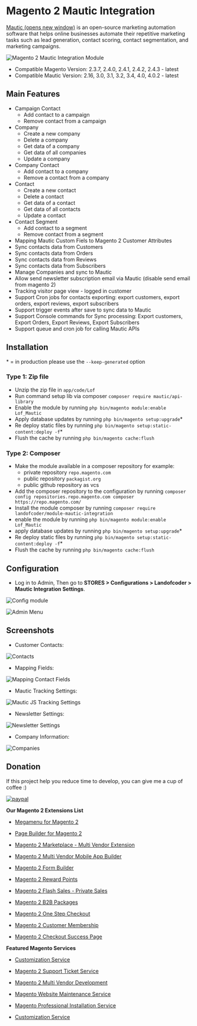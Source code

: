 # Magento 2 Mautic Integration

[Mautic (opens new window)](https://www.mautic.org/) is an open-source marketing automation software that helps online businesses automate their repetitive marketing tasks such as lead generation, contact scoring, contact segmentation, and marketing campaigns.

![Magento 2 Mautic Integration Module](./assets/5_preview.png)

* Compatible Magento Version: 2.3.7, 2.4.0, 2.4.1, 2.4.2, 2.4.3 - latest
* Compatible Mautic Version: 2.16, 3.0, 3.1, 3.2, 3.4, 4.0, 4.0.2 - latest

## Main Features

- Campaign Contact
    + Add contact to a campaign
    + Remove contact from a campaign
- Company
    + Create a new company
    + Delete a company
    + Get data of a company
    + Get data of all companies
    + Update a company
- Company Contact
    + Add contact to a company
    + Remove a contact from a company
- Contact
    + Create a new contact
    + Delete a contact
    + Get data of a contact
    + Get data of all contacts
    + Update a contact
- Contact Segment
    + Add contact to a segment
    + Remove contact from a segment
- Mapping Mautic Custom Fiels to Magento 2 Customer Attributes
- Sync contacts data from Customers
- Sync contacts data from Orders
- Sync contacts data from Reviews
- Sync contacts data from Subscribers
- Manage Companies and sync to Mautic
- Allow send newsletter subscription email via Mautic (disable send email from magento 2)
- Tracking visitor page view - logged in customer
- Support Cron jobs for contacts exporting: export customers, export orders, export reviews, export subscribers
- Support trigger events after save to sync data to Mautic
- Support Console commands for Sync processing: Export customers, Export Orders, Export Reviews, Export Subscribers
- Support queue and cron job for calling Mautic APIs 

## Installation
\* = in production please use the `--keep-generated` option

### Type 1: Zip file

 - Unzip the zip file in `app/code/Lof`
 - Run command setup lib via composer `composer require mautic/api-library`
 - Enable the module by running `php bin/magento module:enable Lof_Mautic`
 - Apply database updates by running `php bin/magento setup:upgrade`\*
 - Re deploy static files by running `php bin/magento setup:static-content:deploy -f`\*
 - Flush the cache by running `php bin/magento cache:flush`

### Type 2: Composer

 - Make the module available in a composer repository for example:
    - private repository `repo.magento.com`
    - public repository `packagist.org`
    - public github repository as vcs
 - Add the composer repository to the configuration by running `composer config repositories.repo.magento.com composer https://repo.magento.com/`
 - Install the module composer by running `composer require landofcoder/module-mautic-integration`
 - enable the module by running `php bin/magento module:enable Lof_Mautic`
 - apply database updates by running `php bin/magento setup:upgrade`\*
 - Re deploy static files by running `php bin/magento setup:static-content:deploy -f`\*
 - Flush the cache by running `php bin/magento cache:flush`


## Configuration

- Log in to Admin, Then go to **STORES > Configurations > Landofcoder > Mautic Integration Settings**.

![Config module](./assets/4_module_settings.png)

![Admin Menu](./assets/3_admin_menu.png)

## Screenshots

- Customer Contacts:

![Contacts](./assets/2_sync_customer_contacts.png)

- Mapping Fields:

![Mapping Contact Fields](./assets/8_field_mapping.png)

- Mautic Tracking Settings:

![Mautic JS Tracking Settings](./assets/9_tracking_settings.png)

- Newsletter Settings:

![Newsletter Settings](./assets/10_newsletter_settings.png)

- Company Information:

![Companies](./assets/1_companies_sync.png)



## Donation

If this project help you reduce time to develop, you can give me a cup of coffee :) 

[![paypal](https://www.paypalobjects.com/en_US/i/btn/btn_donateCC_LG.gif)](https://www.paypal.com/paypalme/allorderdesk)


**Our Magento 2 Extensions List**
* [Megamenu for Magento 2](https://landofcoder.com/magento-2-mega-menu-pro.html/)

* [Page Builder for Magento 2](https://landofcoder.com/magento-2-page-builder.html/)

* [Magento 2 Marketplace - Multi Vendor Extension](https://landofcoder.com/magento-2-marketplace-extension.html/)

* [Magento 2 Multi Vendor Mobile App Builder](https://landofcoder.com/magento-2-multi-vendor-mobile-app.html/)

* [Magento 2 Form Builder](https://landofcoder.com/magento-2-form-builder.html/)

* [Magento 2 Reward Points](https://landofcoder.com/magento-2-reward-points.html/)

* [Magento 2 Flash Sales - Private Sales](https://landofcoder.com/magento-2-flash-sale.html)

* [Magento 2 B2B Packages](https://landofcoder.com/magento-2-b2b-extension-package.html)

* [Magento 2 One Step Checkout](https://landofcoder.com/magento-2-one-step-checkout.html/)

* [Magento 2 Customer Membership](https://landofcoder.com/magento-2-membership-extension.html/)

* [Magento 2 Checkout Success Page](https://landofcoder.com/magento-2-checkout-success-page.html/)


**Featured Magento Services**

* [Customization Service](https://landofcoder.com/magento-2-create-online-store/)

* [Magento 2 Support Ticket Service](https://landofcoder.com/magento-support-ticket.html/)

* [Magento 2 Multi Vendor Development](https://landofcoder.com/magento-2-create-marketplace/)

* [Magento Website Maintenance Service](https://landofcoder.com/magento-2-customization-service/)

* [Magento Professional Installation Service](https://landofcoder.com/magento-2-installation-service.html)

* [Customization Service](https://landofcoder.com/magento-customization-service.html)
